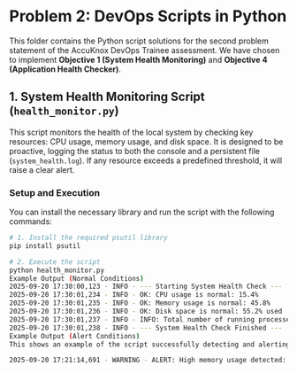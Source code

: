 # Problem 2: DevOps Scripts in Python

This folder contains the Python script solutions for the second problem statement of the AccuKnox DevOps Trainee assessment. We have chosen to implement **Objective 1 (System Health Monitoring)** and **Objective 4 (Application Health Checker)**.

## 1. System Health Monitoring Script (`health_monitor.py`)

This script monitors the health of the local system by checking key resources: CPU usage, memory usage, and disk space. It is designed to be proactive, logging the status to both the console and a persistent file (`system_health.log`). If any resource exceeds a predefined threshold, it will raise a clear alert.

### Setup and Execution

You can install the necessary library and run the script with the following commands:

```bash
# 1. Install the required psutil library
pip install psutil

# 2. Execute the script
python health_monitor.py
Example Output (Normal Conditions)
2025-09-20 17:30:00,123 - INFO - --- Starting System Health Check ---
2025-09-20 17:30:01,234 - INFO - OK: CPU usage is normal: 15.4%
2025-09-20 17:30:01,235 - INFO - OK: Memory usage is normal: 45.8%
2025-09-20 17:30:01,236 - INFO - OK: Disk space is normal: 55.2% used
2025-09-20 17:30:01,237 - INFO - INFO: Total number of running processes: 254
2025-09-20 17:30:01,238 - INFO - --- System Health Check Finished ---
Example Output (Alert Conditions)
This shows an example of the script successfully detecting and alerting on high memory usage.

2025-09-20 17:21:14,691 - WARNING - ALERT: High memory usage detected: 91.3%
